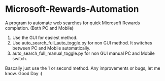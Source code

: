 # Microsoft-Rewards-Automation
A program to automate web searches for quick Microsoft Rewards completion. (Both PC and Mobile)


1. Use the GUI for easiest method.
2. Use auto_search_full_auto_toggle.py for non GUI method. It switches between PC and Mobile automatically.
3. auto_search_full_manual_toggle.py for non GUI manual PC and Mobile switch.

Bascally just use the 1 or second method. 
Any improvements or bugs, let me know. 
Good Day :)
